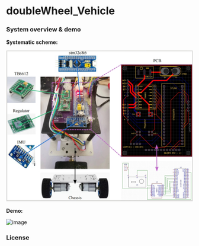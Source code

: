 # doubleWheel_Vehicle

### System overview & demo

**Systematic scheme:**

![image](https://github.com/pengrui-rio/Balanced_Vehicle/blob/main/1-Mechanics/0-frame.png)

**Demo:**

![image](https://github.com/pengrui-rio/Balanced_Vehicle/blob/main/1-Mechanics/balance%20demo.gif)


### License

